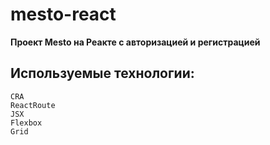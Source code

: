 # mesto-react

**Проект Mesto на Реакте с авторизацией и регистрацией**

## Используемые технологии:
    CRA
    ReactRoute
    JSX
    Flexbox
    Grid
